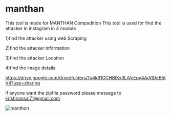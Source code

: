 # manthan

This tool is made for MANTHAN Compadition This tool is used for find the attacker in instagram in 4 module 

1)find the attacker using web Scraping 


2)find the attacker information 


3)find the attacker Location


4)find the image details



https://drive.google.com/drive/folders/1o4k91CCHBlXx3LiVcEpv4Adj1DeB5tV4?usp=sharing

if anyone want the zipfile password please message to krishnansai71@gmail.com



![manthon](https://user-images.githubusercontent.com/65504920/134337445-7aeeb2be-1929-4bfe-9437-fcd6c0e7d94e.png)

